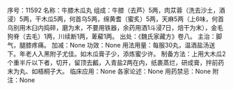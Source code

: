 序号：11592
名称：牛膝木瓜丸
组成：牛膝（去芦）5两，肉苁蓉（洗去沙土，酒浸）5两，干木瓜5两，何首乌5两，绵黄耆（蜜炙）5两，天麻5两（上6味，何首乌别用木臼内捣碎，磨为末，不要用铁器，余药用酒1斗浸7日，焙干为末），金毛狗脊（去毛）1两，川续断1两，萆薢1两。
出处：《魏氏家藏方》卷八。
主治：脚气，腿膝疼痛。
加减：None
功效：None
用法用量：每服30丸，温酒盐汤送下。年老人入黑附子尤佳。如木瓜膏子少，添炼蜜少许。
制备方法：上用大木瓜2个重半斤以下者，切开，留顶去瓤，入青盐2两在内，纸裹蒸烂，研成膏，拌前药末为丸、如梧桐子大。
临床应用：None
各家论述：None
用药禁忌：None
附注：None
